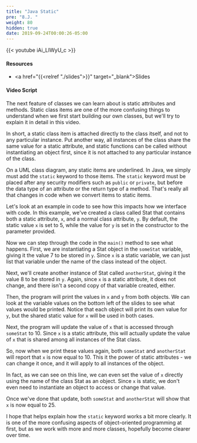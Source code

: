 ```yaml
---
title: "Java Static"
pre: "8.J. "
weight: 80
hidden: true
date: 2019-09-24T00:00:26-05:00
---
```


{{< youtube iAi_LIWyU_c >}}

#### Resources

* <a href="{{<relref "./slides">}}" target="_blank">Slides</a>

#### Video Script

The next feature of classes we can learn about is static attributes and methods. Static class items are one of the more confusing things to understand when we first start building our own classes, but we'll try to explain it in detail in this video.

In short, a static class item is attached directly to the class itself, and not to any particular instance. Put another way, all instances of the class share the same value for a static attribute, and static functions can be called without instantiating an object first, since it is not attached to any particular instance of the class.

On a UML class diagram, any static items are underlined. In Java, we simply must add the `static` keyword to those items. The `static` keyword must be placed after any security modifiers such as `public` or `private`, but before the data type of an attribute or the return type of a method. That's really all that changes in code when we convert items to static items.

Let's look at an example in code to see how this impacts how we interface with code. In this example, we've created a class called Stat that contains both a static attribute, `x`, and a normal class attribute, `y`. By default, the static value `x` is set to 5, while the value for `y` is set in the constructor to the parameter provided.

Now we can step through the code in the `main()` method to see what happens. First, we are instantiating a Stat object in the `someStat` variable, giving it the value 7 to be stored in `y`. Since `x` is a static variable, we can just list that variable under the name of the class instead of the object.

Next, we'll create another instance of Stat called `anotherStat`, giving it the value 8 to be stored in `y`. Again, since `x` is a static attribute, it does not change, and there isn't a second copy of that variable created, either.

Then, the program will print the values in `x` and `y` from both objects. We can look at the variable values on the bottom left of the slides to see what values would be printed. Notice that each object will print its own value for `y`, but the shared static value for `x` will be used in both cases.

Next, the program will update the value of `x` that is accessed through `someStat` to 10. Since `x` is a static attribute, this will actually update the value of `x` that is shared among all instances of the Stat class.

So, now when we print these values again, both `someStat` and `anotherStat` will report that `x` is now equal to 10. This it the power of static attributes - we can change it once, and it will apply to all instances of the object.

In fact, as we can see on this line, we can even set the value of `x` directly using the name of the class Stat as an object. Since `x` is static, we don't even need to instantiate an object to access or change that value.

Once we've done that update, both `someStat` and `anotherStat` will show that `x` is now equal to 25.

I hope that helps explain how the `static` keyword works a bit more clearly. It is one of the more confusing aspects of object-oriented programming at first, but as we work with more and more classes, hopefully become clearer over time.

